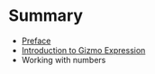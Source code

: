 # Summary

* [Preface](README.md)
* [Introduction to Gizmo Expression](chapter1.md)
* Working with numbers


